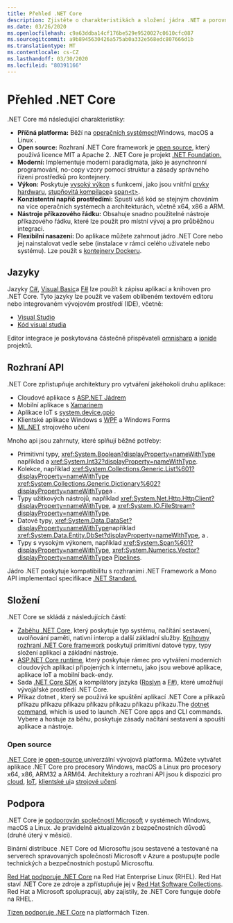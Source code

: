 ```yaml
---
title: Přehled .NET Core
description: Zjistěte o charakteristikách a složení jádra .NET a porovnejte je s jinými implementacemi rozhraní .NET.
ms.date: 03/26/2020
ms.openlocfilehash: c9a63ddba14cf176be529e9520027c0610cfc087
ms.sourcegitcommit: a9b8945630426a575ab0a332e568edc807666d1b
ms.translationtype: MT
ms.contentlocale: cs-CZ
ms.lasthandoff: 03/30/2020
ms.locfileid: "80391166"
---
```

# <a name="net-core-overview"></a>Přehled .NET Core

.NET Core má následující charakteristiky:

- **Příčná platforma:** Běží na [operačních systémech](https://github.com/dotnet/core/blob/master/os-lifecycle-policy.md)Windows, macOS a Linux .
- **Open source:** Rozhraní .NET Core framework je [open source](https://github.com/dotnet/core), který používá licence MIT a Apache 2. .NET Core je projekt [.NET Foundation.](https://dotnetfoundation.org/)
- **Moderní:** Implementuje moderní paradigmata, jako je asynchronní programování, no-copy vzory pomocí struktur a zásady správného řízení prostředků pro kontejnery.
- **Výkon:**  Poskytuje [vysoký výkon](https://devblogs.microsoft.com/dotnet/performance-improvements-in-net-core-3-0/) s funkcemi, jako jsou vnitřní [prvky hardwaru](https://devblogs.microsoft.com/dotnet/hardware-intrinsics-in-net-core/), [stupňovitá kompilace](https://github.com/dotnet/coreclr/blob/master/Documentation/design-docs/tiered-compilation.md)a [span\<t>](../standard/memory-and-spans/index.md).
- **Konzistentní napříč prostředími:** Spustí váš kód se stejným chováním na více operačních systémech a architekturách, včetně x64, x86 a ARM.
- **Nástroje příkazového řádku:**  Obsahuje snadno použitelné nástroje příkazového řádku, které lze použít pro místní vývoj a pro průběžnou integraci.
- **Flexibilní nasazení:** Do aplikace můžete zahrnout jádro .NET Core nebo jej nainstalovat vedle sebe (instalace v rámci celého uživatele nebo systému). Lze použít s [kontejnery Dockeru](docker/introduction.md).

## <a name="languages"></a>Jazyky

Jazyky [C#](../csharp/index.yml), [Visual Basic](../visual-basic/index.yml)a [F#](../fsharp/index.yml) lze použít k zápisu aplikací a knihoven pro .NET Core. Tyto jazyky lze použít ve vašem oblíbeném textovém editoru nebo integrovaném vývojovém prostředí (IDE), včetně:

- [Visual Studio](https://visualstudio.microsoft.com/vs/?utm_medium=microsoft&utm_source=docs.microsoft.com&utm_campaign=inline+link)
- [Kód visual studia](https://code.visualstudio.com/download)

Editor integrace je poskytována částečně přispěvateli [omnisharp](https://www.omnisharp.net/) a [ionide](http://ionide.io) projektů.

## <a name="apis"></a>Rozhraní API

.NET Core zpřístupňuje architektury pro vytváření jakéhokoli druhu aplikace:

* Cloudové aplikace s [ASP.NET Jádrem](/aspnet/core/)
* Mobilní aplikace s [Xamarinem](/xamarin)
* Aplikace IoT s [system.device.gpio](https://docs.microsoft.com/archive/msdn-magazine/2019/august/net-core-cross-platform-iot-programming-with-net-core-3-0)
* Klientské aplikace Windows s [WPF](../desktop-wpf/overview/index.md) a Windows Forms
* [ML.NET](../machine-learning/index.yml) strojového učení

Mnoho api jsou zahrnuty, které splňují běžné potřeby:

- Primitivní typy, <xref:System.Boolean?displayProperty=nameWithType> například a <xref:System.Int32?displayProperty=nameWithType>.
- Kolekce, například <xref:System.Collections.Generic.List%601?displayProperty=nameWithType> <xref:System.Collections.Generic.Dictionary%602?displayProperty=nameWithType>a .
- Typy užitkových nástrojů, například <xref:System.Net.Http.HttpClient?displayProperty=nameWithType>, a <xref:System.IO.FileStream?displayProperty=nameWithType>.
- Datové typy, <xref:System.Data.DataSet?displayProperty=nameWithType>například <xref:System.Data.Entity.DbSet?displayProperty=nameWithType>, a .
- Typy s vysokým výkonem, například <xref:System.Span%601?displayProperty=nameWithType>, <xref:System.Numerics.Vector?displayProperty=nameWithType>a [Pipelines](../standard/io/pipelines.md).

Jádro .NET poskytuje kompatibilitu s rozhraními .NET Framework a Mono API implementací specifikace [.NET Standard.](../standard/net-standard.md)

## <a name="composition"></a>Složení

.NET Core se skládá z následujících částí:

- [Zaběhu .NET Core](https://github.com/dotnet/runtime/tree/master/src/coreclr), který poskytuje typ systému, načítání sestavení, uvolňování paměti, nativní interop a další základní služby. [Knihovny rozhraní .NET Core framework](https://github.com/dotnet/runtime/tree/master/src/libraries) poskytují primitivní datové typy, typy složení aplikací a základní nástroje.
- [ASP.NET Core runtime](https://github.com/dotnet/aspnetcore), který poskytuje rámec pro vytváření moderních cloudových aplikací připojených k internetu, jako jsou webové aplikace, aplikace IoT a mobilní back-endy.
- Sada [.NET Core SDK](https://github.com/dotnet/sdk) a kompilátory jazyka ([Roslyn](https://github.com/dotnet/roslyn) a [F#](https://github.com/microsoft/visualfsharp)), které umožňují vývojářské prostředí .NET Core.
- Příkaz dotnet , který se používá ke spuštění aplikací .NET Core a příkazů příkazu příkazu příkazu příkazu příkazu příkazu příkazu.The [dotnet command](./tools/dotnet.md), which is used to launch .NET Core apps and CLI commands. Vybere a hostuje za běhu, poskytuje zásady načítání sestavení a spouští aplikace a nástroje.

### <a name="open-source"></a>Open source

[.NET Core](about.md) je [open-source,](https://github.com/dotnet/runtime/blob/master/LICENSE.TXT)univerzální vývojová platforma. Můžete vytvářet aplikace .NET Core pro procesory Windows, macOS a Linux pro procesory x64, x86, ARM32 a ARM64. Architektury a rozhraní API jsou k dispozici pro [cloud](/aspnet/core/), [IoT](https://docs.microsoft.com/archive/msdn-magazine/2019/august/net-core-cross-platform-iot-programming-with-net-core-3-0), [klientské ui](../desktop-wpf/overview/index.md)a [strojové učení](../machine-learning/index.yml).

## <a name="support"></a>Podpora

.NET Core je [podporován společností Microsoft](https://dotnet.microsoft.com/platform/support/policy) v systémech Windows, macOS a Linux. Je pravidelně aktualizován z bezpečnostních důvodů (druhé úterý v měsíci).

Binární distribuce .NET Core od Microsoftu jsou sestavené a testované na serverech spravovaných společností Microsoft v Azure a postupujte podle technických a bezpečnostních postupů Microsoftu.

[Red Hat podporuje .NET Core](http://redhatloves.net/) na Red Hat Enterprise Linux (RHEL). Red Hat staví .NET Core ze zdroje a zpřístupňuje jej v [Red Hat Software Collections](https://developers.redhat.com/products/softwarecollections/overview/). Red Hat a Microsoft spolupracují, aby zajistily, že .NET Core funguje dobře na RHEL.

[Tizen podporuje .NET Core](https://developer.tizen.org/development/training/.net-application) na platformách Tizen.
